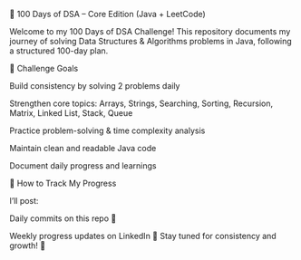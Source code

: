 
🚀 100 Days of DSA – Core Edition (Java + LeetCode)

Welcome to my 100 Days of DSA Challenge! This repository documents my journey of solving Data Structures & Algorithms problems in Java, following a structured 100-day plan.


🎯 Challenge Goals

Build consistency by solving 2 problems daily

Strengthen core topics: Arrays, Strings, Searching, Sorting, Recursion, Matrix, Linked List, Stack, Queue

Practice problem-solving & time complexity analysis

Maintain clean and readable Java code

Document daily progress and learnings

🧾 How to Track My Progress

I’ll post:


Daily commits on this repo 🧩

Weekly progress updates on LinkedIn 🔗 Stay tuned for consistency and growth! 🌱
